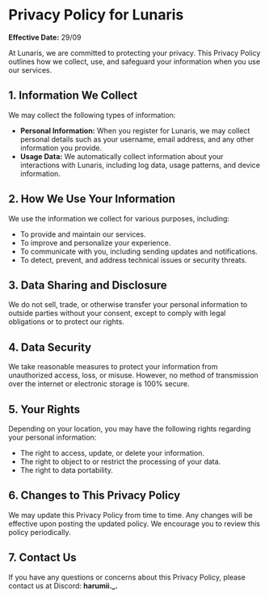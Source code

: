 # Privacy Policy for Lunaris

**Effective Date:** 29/09

At Lunaris, we are committed to protecting your privacy. This Privacy Policy outlines how we collect, use, and safeguard your information when you use our services.

## 1. Information We Collect
We may collect the following types of information:
- **Personal Information:** When you register for Lunaris, we may collect personal details such as your username, email address, and any other information you provide.
- **Usage Data:** We automatically collect information about your interactions with Lunaris, including log data, usage patterns, and device information.

## 2. How We Use Your Information
We use the information we collect for various purposes, including:
- To provide and maintain our services.
- To improve and personalize your experience.
- To communicate with you, including sending updates and notifications.
- To detect, prevent, and address technical issues or security threats.

## 3. Data Sharing and Disclosure
We do not sell, trade, or otherwise transfer your personal information to outside parties without your consent, except to comply with legal obligations or to protect our rights.

## 4. Data Security
We take reasonable measures to protect your information from unauthorized access, loss, or misuse. However, no method of transmission over the internet or electronic storage is 100% secure.

## 5. Your Rights
Depending on your location, you may have the following rights regarding your personal information:
- The right to access, update, or delete your information.
- The right to object to or restrict the processing of your data.
- The right to data portability.

## 6. Changes to This Privacy Policy
We may update this Privacy Policy from time to time. Any changes will be effective upon posting the updated policy. We encourage you to review this policy periodically.

## 7. Contact Us
If you have any questions or concerns about this Privacy Policy, please contact us at Discord: **harumii._.**
